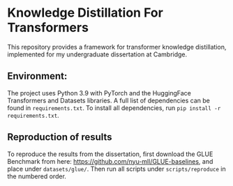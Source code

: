 # Knowledge Distillation For Transformers

This repository provides a framework for transformer knowledge distillation, implemented for my undergraduate dissertation at Cambridge.

## Environment:
The project uses Python 3.9 with PyTorch and the HuggingFace Transformers and Datasets libraries. A full list of dependencies can be found in `requirements.txt`. To install all dependencies, run `pip install -r requirements.txt`.

## Reproduction of results

To reproduce the results from the dissertation, first download the GLUE Benchmark from here: https://github.com/nyu-mll/GLUE-baselines, and place under `datasets/glue/`. Then run all scripts under `scripts/reproduce` in the numbered order.

